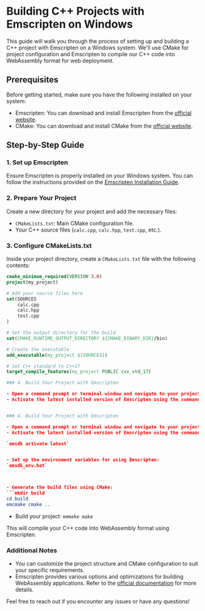 # Building C++ Projects with Emscripten on Windows

This guide will walk you through the process of setting up and building a C++ project with Emscripten on a Windows system. We'll use CMake for project configuration and Emscripten to compile our C++ code into WebAssembly format for web deployment.

## Prerequisites

Before getting started, make sure you have the following installed on your system:

- Emscripten: You can download and install Emscripten from the [official website](https://emscripten.org/docs/getting_started/downloads.html).
- CMake: You can download and install CMake from the [official website](https://cmake.org/download/).

## Step-by-Step Guide

### 1. Set up Emscripten

Ensure Emscripten is properly installed on your Windows system. You can follow the instructions provided on the [Emscripten Installation Guide](https://emscripten.org/docs/getting_started/downloads.html).

### 2. Prepare Your Project

Create a new directory for your project and add the necessary files:

- `CMakeLists.txt`: Main CMake configuration file.
- Your C++ source files (`calc.cpp`, `calc.hpp`, `test.cpp`, etc.).

### 3. Configure CMakeLists.txt

Inside your project directory, create a `CMakeLists.txt` file with the following contents:

```cmake
cmake_minimum_required(VERSION 3.0)
project(my_project)

# Add your source files here
set(SOURCES
    calc.cpp
    calc.hpp
    test.cpp
)

# Set the output directory for the build
set(CMAKE_RUNTIME_OUTPUT_DIRECTORY ${CMAKE_BINARY_DIR}/bin)

# Create the executable
add_executable(my_project ${SOURCES})

# Set C++ standard to C++17
target_compile_features(my_project PUBLIC cxx_std_17)

### 4. Build Your Project with Emscripten

- Open a command prompt or terminal window and navigate to your project directory.
- Activate the latest installed version of Emscripten using the command:


### 4. Build Your Project with Emscripten

- Open a command prompt or terminal window and navigate to your project directory.
- Activate the latest installed version of Emscripten using the command:

`emsdk activate latest`


- Set up the environment variables for using Emscripten:
`emsdk_env.bat`



- Generate the build files using CMake:
```mkdir build
cd build
emcmake cmake ..
```


- Build your project:
`emmake make`



This will compile your C++ code into WebAssembly format using Emscripten.

### Additional Notes

- You can customize the project structure and CMake configuration to suit your specific requirements.
- Emscripten provides various options and optimizations for building WebAssembly applications. Refer to the [official documentation](https://emscripten.org/docs/) for more details.

Feel free to reach out if you encounter any issues or have any questions!





